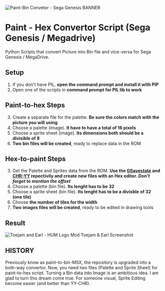 ![Paint-Bin Convetor - Sega Genesis BANNER](https://github.com/zigaudrey/paint-hex-convertor-MSX/assets/129554573/44e32b22-2809-4761-8027-f73d21a9ebd8)

# Paint - Hex Convertor Script (Sega Genesis / Megadrive)
Python Scripts that convert Picture into Bin file and vice-versa for Sega Genesis / MegaDrive.

## Setup
1. If you don't have PIL, **open the command prompt and install it with PIP**
2. Open one of the scripts in **command prompt for PIL lib to work**

## Paint-to-hex Steps
3. Create a separate file for the palette. **Be sure the colors match with the picture you will using**
3. Choose a palette (image). **It have to have a total of 16 pixels**
3. Choose a sprite sheet (image). **Its dimensions both should be a divisible of 8**
3. **Two bin files will be created**, ready to replace data in the ROM

## Hex-to-paint Steps
3. Get the Palette and Sprites data from the ROM. **Use the [GSavestate](https://www.romhacking.net/utilities/344/) and [CHR-YY](https://www.romhacking.net/utilities/119/) repectivily and create new files with an Hex editor. _Don't forget to mention the offset_**
3. Choose a palette (bin file). **Its lenght has to be 32**
3. Choose a sprite sheet (bin file). **Its lenght has to be a divisble of 32 (one tile)**
3. Choose **the number of tiles for the width**
3. **Two images files will be created**, ready to be edited in drawing tools

## Result
![Toejam and Earl - HUM Logo Mod](https://github.com/zigaudrey/paint-to-bin-MSX/assets/129554573/daaf9907-d925-4e45-83cf-df9ec2a5ee8d) Toejam & Earl Screenshot

## HISTORY
Previously know as paint-to-bin-MSX, the repository is upgraded into a both-way convertor. Now, you need two files (Palette and Sprite Sheet) for paint-to-hex script.
Turning a Bin data into Image is an ambitious idea. I am glad to turn this dream come true. For someone visual, Sprite Editing become easier (and better than YY-CHR).
